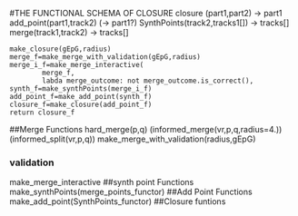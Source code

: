 #THE FUNCTIONAL SCHEMA OF CLOSURE
closure (part1,part2) -> part1
add_point(part1,track2) (-> part1?)
SynthPoints(track2,tracks1[]) -> tracks[]
merge(track1,track2) -> tracks[]

```
make_closure(gEpG,radius)
merge_f=make_merge_with_validation(gEpG,radius)
merge_i_f=make_merge_interactive(
        merge_f,
        labda merge_outcome: not merge_outcome.is_correct(),
synth_f=make_synthPoints(merge_i_f)
add_point_f=make_add_point(synth_f)
closure_f=make_closure(add_point_f)
return closure_f
```

##Merge Functions
hard_merge(p,q)
(informed_merge(vr,p,q,radius=4.))
(informed_split(vr,p,q))
make_merge_with_validation(radius,gEpG)
### validation 
make_merge_interactive
##synth point Functions
make_synthPoints(merge_points_functor)
##Add Point Functions
make_add_point(SynthPoints_functor)
##Closure funtions


